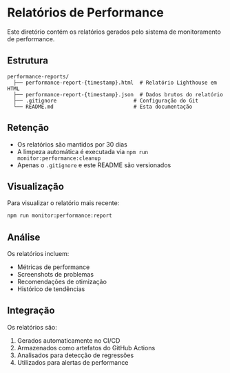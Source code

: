# Relatórios de Performance

Este diretório contém os relatórios gerados pelo sistema de monitoramento de performance.

## Estrutura

```
performance-reports/
  ├── performance-report-{timestamp}.html  # Relatório Lighthouse em HTML
  ├── performance-report-{timestamp}.json  # Dados brutos do relatório
  ├── .gitignore                         # Configuração do Git
  └── README.md                          # Esta documentação
```

## Retenção

- Os relatórios são mantidos por 30 dias
- A limpeza automática é executada via `npm run monitor:performance:cleanup`
- Apenas o `.gitignore` e este README são versionados

## Visualização

Para visualizar o relatório mais recente:
```bash
npm run monitor:performance:report
```

## Análise

Os relatórios incluem:
- Métricas de performance
- Screenshots de problemas
- Recomendações de otimização
- Histórico de tendências

## Integração

Os relatórios são:
1. Gerados automaticamente no CI/CD
2. Armazenados como artefatos do GitHub Actions
3. Analisados para detecção de regressões
4. Utilizados para alertas de performance 